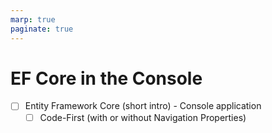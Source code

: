 ```yaml
---
marp: true
paginate: true
---
```


<style>
section { justify-content: flex-start; }
</style>

# EF Core in the Console

- [ ] Entity Framework Core (short intro) - Console application
  - [ ] Code-First (with or without Navigation Properties)
